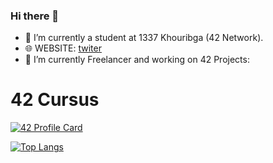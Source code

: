 ### Hi there 👋


- 🔭 I’m currently  a student at 1337 Khouribga (42 Network).
- 🌐 WEBSITE: [twiter](https://mediaplus.ma)
- 🌱 I’m currently Freelancer and working on 42 Projects: 
# 42 Cursus

[![42 Profile Card](http://mediaplus.ma/oakoudad13.svg )](https://mediaplus.ma)

[![Top Langs](https://mediaplus.ma/oakoudadLang.svg?id=04)](https://mediaplus.ma)

